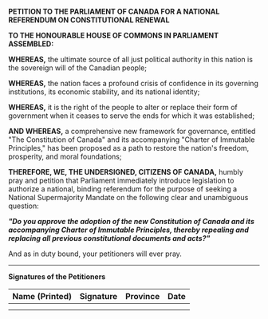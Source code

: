 **PETITION TO THE PARLIAMENT OF CANADA FOR A NATIONAL REFERENDUM ON CONSTITUTIONAL RENEWAL**

**TO THE HONOURABLE HOUSE OF COMMONS IN PARLIAMENT ASSEMBLED:**

**WHEREAS,** the ultimate source of all just political authority in this nation is the sovereign will of the Canadian people;

**WHEREAS,** the nation faces a profound crisis of confidence in its governing institutions, its economic stability, and its national identity;

**WHEREAS,** it is the right of the people to alter or replace their form of government when it ceases to serve the ends for which it was established;

**AND WHEREAS,** a comprehensive new framework for governance, entitled "The Constitution of Canada" and its accompanying "Charter of Immutable Principles," has been proposed as a path to restore the nation's freedom, prosperity, and moral foundations;

**THEREFORE, WE, THE UNDERSIGNED, CITIZENS OF CANADA,** humbly pray and petition that Parliament immediately introduce legislation to authorize a national, binding referendum for the purpose of seeking a National Supermajority Mandate on the following clear and unambiguous question:

***"Do you approve the adoption of the new Constitution of Canada and its accompanying Charter of Immutable Principles, thereby repealing and replacing all previous constitutional documents and acts?"***

And as in duty bound, your petitioners will ever pray.

---
**Signatures of the Petitioners**

| Name (Printed) | Signature | Province | Date |
| :--- | :--- | :--- | :--- |
| | | | |
| | | | |
